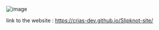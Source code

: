 ![image](https://github.com/Crias-Dev/Slipknot-site/assets/150451796/4745f6c5-2293-4fe7-9258-c9b33222f84e)

link to the website : https://crias-dev.github.io/Slipknot-site/
